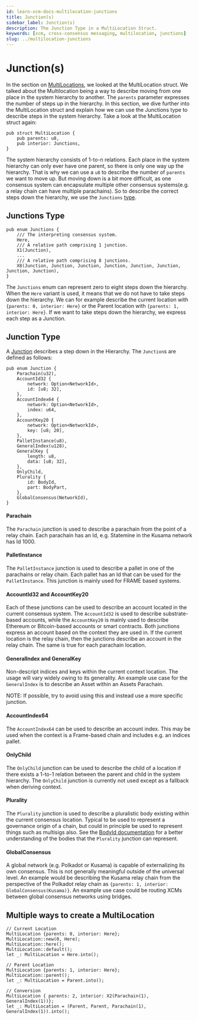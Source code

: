 ```yaml
---
id: learn-xcm-docs-multilocation-junctions
title: Junction(s)
sidebar_label: Junction(s)
description: The Junction Type in a MultiLocation Struct.
keywords: [xcm, cross-consensus messaging, multilocation, junctions]
slug: ../multilocation-junctions
---
```


# Junction(s)

In the section on [MultiLocations](index.html), we looked at the MultiLocation struct. We talked
about the Multilocation being a way to describe moving from one place in the system hierarchy to
another. The `parents` parameter expresses the number of steps up in the hierarchy. In this section,
we dive further into the MultiLocation struct and explain how we can use the Junctions type to
describe steps in the system hierarchy. Take a look at the MultiLocation struct again:

```rust,noplayground
pub struct MultiLocation {
    pub parents: u8,
    pub interior: Junctions,
}
```

The system hierarchy consists of 1-to-n relations. Each place in the system hierarchy can only ever
have one parent, so there is only one way up the hierarchy. That is why we can use a `u8` to
describe the number of `parents` we want to move up. But moving down is a bit more difficult, as one
consensus system can encapsulate multiple other consensus systems(e.g. a relay chain can have
multiple parachains). So to describe the correct steps down the hierarchy, we use the `Junctions`
[type](https://paritytech.github.io/polkadot/doc/xcm/v3/enum.Junctions.html).

## Junctions Type

```rust,noplayground
pub enum Junctions {
    /// The interpreting consensus system.
    Here,
    /// A relative path comprising 1 junction.
    X1(Junction),
    ...
    /// A relative path comprising 8 junctions.
    X8(Junction, Junction, Junction, Junction, Junction, Junction, Junction, Junction),
}
```

The `Junctions` enum can represent zero to eight steps down the hierarchy. When the `Here` variant
is used, it means that we do not have to take steps down the hierarchy. We can for example describe
the current location with `{parents: 0, interior: Here}` or the Parent location with
`{parents: 1, interior: Here}`. If we want to take steps down the hierarchy, we express each step as
a Junction.

## Junction Type

A [Junction](https://paritytech.github.io/polkadot/doc/xcm/v3/enum.Junction.html) describes a step
down in the Hierarchy. The `Junction`s are defined as follows:

```rust,noplayground
pub enum Junction {
    Parachain(u32),
    AccountId32 {
        network: Option<NetworkId>,
        id: [u8; 32],
    },
    AccountIndex64 {
        network: Option<NetworkId>,
        index: u64,
    },
    AccountKey20 {
        network: Option<NetworkId>,
        key: [u8; 20],
    },
    PalletInstance(u8),
    GeneralIndex(u128),
    GeneralKey {
        length: u8,
        data: [u8; 32],
    },
    OnlyChild,
    Plurality {
        id: BodyId,
        part: BodyPart,
    },
    GlobalConsensus(NetworkId),
}
```

#### Parachain

The `Parachain` junction is used to describe a parachain from the point of a relay chain. Each
parachain has an Id, e.g. Statemine in the Kusama network has Id 1000.

#### PalletInstance

The `PalletInstance` junction is used to describe a pallet in one of the parachains or relay chain.
Each pallet has an Id that can be used for the `PalletInstance`. This junction is mainly used for
FRAME based systems.

#### AccountId32 and AccountKey20

Each of these junctions can be used to describe an account located in the current consensus system.
The `AccountId32` is used to describe substrate-based accounts, while the `AccountKey20` is mainly
used to describe Ethereum or Bitcoin-based accounts or smart contracts. Both junctions express an
account based on the context they are used in. If the current location is the relay chain, then the
junctions describe an account in the relay chain. The same is true for each parachain location.

#### GeneralIndex and GeneralKey

Non-descript indices and keys within the current context location. The usage will vary widely owing
to its generality. An example use case for the `GeneralIndex` is to describe an Asset within an
Assets Parachain.

NOTE: If possible, try to avoid using this and instead use a more specific junction.

#### AccountIndex64

The `AccountIndex64` can be used to describe an account index. This may be used when the context is
a Frame-based chain and includes e.g. an indices pallet.

#### OnlyChild

The `OnlyChild` junction can be used to describe the child of a location if there exists a 1-to-1
relation between the parent and child in the system hierarchy. The `OnlyChild` junction is currently
not used except as a fallback when deriving context.

#### Plurality

The `Plurality` junction is used to describe a pluralistic body existing within the current
consensus location. Typical to be used to represent a governance origin of a chain, but could in
principle be used to represent things such as multisigs also. See the
[BodyId documentation](https://paritytech.github.io/polkadot/doc/xcm/v3/enum.BodyId.html) for a
better understanding of the bodies that the `Plurality` junction can represent.

#### GlobalConsensus

A global network (e.g. Polkadot or Kusama) is capable of externalizing its own consensus. This is
not generally meaningful outside of the universal level. An example would be describing the Kusama
relay chain from the perspective of the Polkadot relay chain as
`{parents: 1, interior: GlobalConsensus(Kusama)}`. An example use case could be routing XCMs between
global consensus networks using bridges.

## Multiple ways to create a MultiLocation

```rust,noplayground
// Current Location
MultiLocation {parents: 0, interior: Here};
MultiLocation::new(0, Here);
MultiLocation::here();
MultiLocation::default();
let _: MultiLocation = Here.into();

// Parent Location
MultiLocation {parents: 1, interior: Here};
MultiLocation::parent();
let _: MultiLocation = Parent.into();

// Conversion
MultiLocation { parents: 2, interior: X2(Parachain(1), GeneralIndex(1))};
let _: MultiLocation = (Parent, Parent, Parachain(1), GeneralIndex(1)).into();
```
